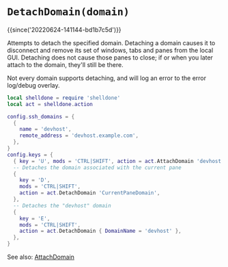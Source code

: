 # `DetachDomain(domain)`

{{since('20220624-141144-bd1b7c5d')}}

Attempts to detach the specified domain.  Detaching a domain causes
it to disconnect and remove its set of windows, tabs and panes from
the local GUI.  Detaching does not cause those panes to close; if or
when you later attach to the domain, they'll still be there.

Not every domain supports detaching, and will log an error to the
error log/debug overlay.

```lua
local shelldone = require 'shelldone'
local act = shelldone.action

config.ssh_domains = {
  {
    name = 'devhost',
    remote_address = 'devhost.example.com',
  },
}
config.keys = {
  { key = 'U', mods = 'CTRL|SHIFT', action = act.AttachDomain 'devhost' },
  -- Detaches the domain associated with the current pane
  {
    key = 'D',
    mods = 'CTRL|SHIFT',
    action = act.DetachDomain 'CurrentPaneDomain',
  },
  -- Detaches the "devhost" domain
  {
    key = 'E',
    mods = 'CTRL|SHIFT',
    action = act.DetachDomain { DomainName = 'devhost' },
  },
}
```

See also: [AttachDomain](AttachDomain.md)
